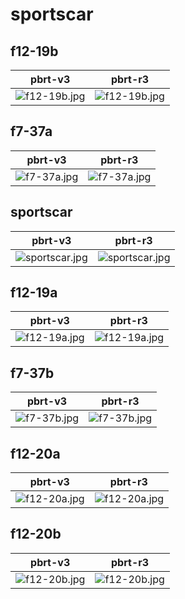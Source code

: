 # sportscar
## f12-19b
|pbrt-v3|pbrt-r3|
|---|---|
|![f12-19b.jpg](../v3/sportscar/f12-19b.jpg)|![f12-19b.jpg](../r3/sportscar/f12-19b.jpg)|
## f7-37a
|pbrt-v3|pbrt-r3|
|---|---|
|![f7-37a.jpg](../v3/sportscar/f7-37a.jpg)|![f7-37a.jpg](../r3/sportscar/f7-37a.jpg)|
## sportscar
|pbrt-v3|pbrt-r3|
|---|---|
|![sportscar.jpg](../v3/sportscar/sportscar.jpg)|![sportscar.jpg](../r3/sportscar/sportscar.jpg)|
## f12-19a
|pbrt-v3|pbrt-r3|
|---|---|
|![f12-19a.jpg](../v3/sportscar/f12-19a.jpg)|![f12-19a.jpg](../r3/sportscar/f12-19a.jpg)|
## f7-37b
|pbrt-v3|pbrt-r3|
|---|---|
|![f7-37b.jpg](../v3/sportscar/f7-37b.jpg)|![f7-37b.jpg](../r3/sportscar/f7-37b.jpg)|
## f12-20a
|pbrt-v3|pbrt-r3|
|---|---|
|![f12-20a.jpg](../v3/sportscar/f12-20a.jpg)|![f12-20a.jpg](../r3/sportscar/f12-20a.jpg)|
## f12-20b
|pbrt-v3|pbrt-r3|
|---|---|
|![f12-20b.jpg](../v3/sportscar/f12-20b.jpg)|![f12-20b.jpg](../r3/sportscar/f12-20b.jpg)|
